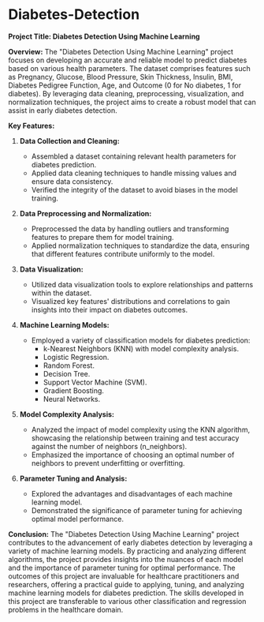 # Diabetes-Detection
**Project Title: Diabetes Detection Using Machine Learning**

**Overview:**
The "Diabetes Detection Using Machine Learning" project focuses on developing an accurate and reliable model to predict diabetes based on various health parameters. The dataset comprises features such as Pregnancy, Glucose, Blood Pressure, Skin Thickness, Insulin, BMI, Diabetes Pedigree Function, Age, and Outcome (0 for No diabetes, 1 for diabetes). By leveraging data cleaning, preprocessing, visualization, and normalization techniques, the project aims to create a robust model that can assist in early diabetes detection.

**Key Features:**

1. **Data Collection and Cleaning:**
   - Assembled a dataset containing relevant health parameters for diabetes prediction.
   - Applied data cleaning techniques to handle missing values and ensure data consistency.
   - Verified the integrity of the dataset to avoid biases in the model training.

2. **Data Preprocessing and Normalization:**
   - Preprocessed the data by handling outliers and transforming features to prepare them for model training.
   - Applied normalization techniques to standardize the data, ensuring that different features contribute uniformly to the model.

3. **Data Visualization:**
   - Utilized data visualization tools to explore relationships and patterns within the dataset.
   - Visualized key features' distributions and correlations to gain insights into their impact on diabetes outcomes.

4. **Machine Learning Models:**
   - Employed a variety of classification models for diabetes prediction:
      - k-Nearest Neighbors (KNN) with model complexity analysis.
      - Logistic Regression.
      - Random Forest.
      - Decision Tree.
      - Support Vector Machine (SVM).
      - Gradient Boosting.
      - Neural Networks.

5. **Model Complexity Analysis:**
   - Analyzed the impact of model complexity using the KNN algorithm, showcasing the relationship between training and test accuracy against the number of neighbors (n_neighbors).
   - Emphasized the importance of choosing an optimal number of neighbors to prevent underfitting or overfitting.

6. **Parameter Tuning and Analysis:**
   - Explored the advantages and disadvantages of each machine learning model.
   - Demonstrated the significance of parameter tuning for achieving optimal model performance.

**Conclusion:**
The "Diabetes Detection Using Machine Learning" project contributes to the advancement of early diabetes detection by leveraging a variety of machine learning models. By practicing and analyzing different algorithms, the project provides insights into the nuances of each model and the importance of parameter tuning for optimal performance. The outcomes of this project are invaluable for healthcare practitioners and researchers, offering a practical guide to applying, tuning, and analyzing machine learning models for diabetes prediction. The skills developed in this project are transferable to various other classification and regression problems in the healthcare domain.
